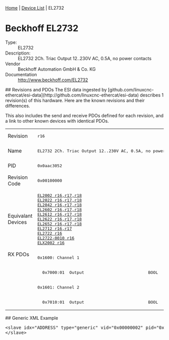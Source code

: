 <div class="nav"><a href="/esi-data">Home</a> | <a href="/esi-data/devices">Device List</a> | EL2732</div>

#  Beckhoff EL2732

<dl>
  <dt>Type:</dt><dd>EL2732</dd>
  <dt>Description:</dt><dd>EL2732 2Ch. Triac Output 12..230V AC, 0.5A, no power contacts</dd>
  <dt>Vendor</dt><dd>Beckhoff Automation GmbH & Co. KG</dd>
  <dt>Documentation</dt><dd><a href="http://www.beckhoff.com/EL2732">http://www.beckhoff.com/EL2732</a></dd>
</dl>
## Revisions and PDOs
The ESI data ingested by [github.com/linuxcnc-ethercat/esi-data](http://github.com/linuxcnc-ethercat/esi-data) describes 1 revision(s) of this hardware.  Here are the known revisions and their differences.

This also includes the send and receive PDOs defined for each revision, and a link to other known devices with identical PDOs.

<table>
<tr >
<td class="first">Revision</td>
<td ><pre>r16</pre></td>
</tr>
<tr >
<td class="first">Name</td>
<td ><pre>EL2732 2Ch. Triac Output 12..230V AC, 0.5A, no power contacts</pre></td>
</tr>
<tr >
<td class="first">PID</td>
<td ><pre>0x0aac3052</pre></td>
</tr>
<tr >
<td class="first">Revision Code</td>
<td ><pre>0x00100000</pre></td>
</tr>
<tr >
<td class="first">Equivalant Devices</td>
<td ><pre><a href="EL2002">EL2002 r16,r17,r18</a><br/><a href="EL2022">EL2022 r16,r17,r18</a><br/><a href="EL2042">EL2042 r16,r17,r18</a><br/><a href="EL2602">EL2602 r16,r17,r18</a><br/><a href="EL2612">EL2612 r16,r17,r18</a><br/><a href="EL2622">EL2622 r16,r17,r18</a><br/><a href="EL2652">EL2652 r16,r17,r18</a><br/><a href="EL2712">EL2712 r16,r17</a><br/><a href="EL2722">EL2722 r16</a><br/><a href="EL2722-0010">EL2722-0010 r16</a><br/><a href="ELX2002">ELX2002 r16</a></pre></td>
</tr>
<tr class="rxpdo pdosection">
<td class="first" rowspan=4 valign=top>RX PDOs</td>
<td><pre>0x1600: Channel 1</pre></td>
<td></td>
</tr>
<tr class="rxpdo">
<td ><pre>  0x7000:01  Output                          BOOL</pre></td>
</tr>
<tr class="rxpdo pdosection">
<td ><pre>0x1601: Channel 2</pre></td>
</tr>
<tr class="rxpdo">
<td ><pre>  0x7010:01  Output                          BOOL</pre></td>
</tr>
</table>
## Generic XML Example
<pre class="xml">
&lt;slave idx="ADDRESS" type="generic" vid="0x00000002" pid="0x0aac3052" configPdos="true"&gt;
&lt;/slave&gt;
</pre>

